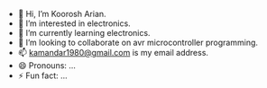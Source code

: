 - 👋 Hi, I’m Koorosh Arian.
- 👀 I’m interested in electronics.
- 🌱 I’m currently learning electronics.
- 💞️ I’m looking to collaborate on avr microcontroller programming.
- 📫 kamandar1980@gmail.com is my email address.
- 😄 Pronouns: ...
- ⚡ Fun fact: ...

<!---
Koorosharian/Koorosharian is a ✨ special ✨ repository because its `README.md` (this file) appears on your GitHub profile.
You can click the Preview link to take a look at your changes.
--->

